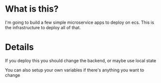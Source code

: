 # What is this?

I'm going to build a few simple microservice apps to deploy on ecs. This is the infrastructure to deploy all of that.


# Details
If you deploy this you should change the backend, or maybe use local state

You can also setup your own variables if there's anything you want to change
